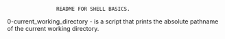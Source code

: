                     README FOR SHELL BASICS.
0-current_working_directory - is a script that prints the absolute pathname of the current working directory.
